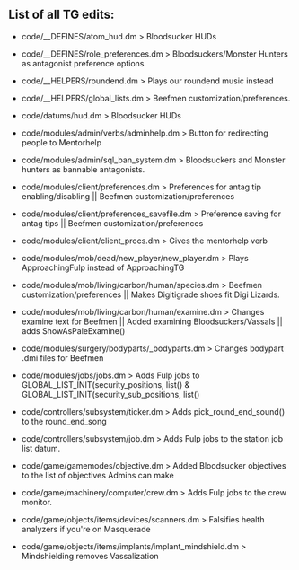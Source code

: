 ## List of all TG edits:

- code/__DEFINES/atom_hud.dm > Bloodsucker HUDs
- code/__DEFINES/role_preferences.dm > Bloodsuckers/Monster Hunters as antagonist preference options

- code/__HELPERS/roundend.dm > Plays our roundend music instead
- code/__HELPERS/global_lists.dm > Beefmen customization/preferences.

- code/datums/hud.dm > Bloodsucker HUDs

- code/modules/admin/verbs/adminhelp.dm > Button for redirecting people to Mentorhelp
- code/modules/admin/sql_ban_system.dm > Bloodsuckers and Monster hunters as bannable antagonists.
- code/modules/client/preferences.dm > Preferences for antag tip enabling/disabling || Beefmen customization/preferences
- code/modules/client/preferences_savefile.dm > Preference saving for antag tips || Beefmen customization/preferences
- code/modules/client/client_procs.dm > Gives the mentorhelp verb
- code/modules/mob/dead/new_player/new_player.dm > Plays ApproachingFulp instead of ApproachingTG
- code/modules/mob/living/carbon/human/species.dm > Beefmen customization/preferences || Makes Digitigrade shoes fit Digi Lizards.
- code/modules/mob/living/carbon/human/examine.dm > Changes examine text for Beefmen || Added examining Bloodsuckers/Vassals || adds ShowAsPaleExamine()
- code/modules/surgery/bodyparts/_bodyparts.dm > Changes bodypart .dmi files for Beefmen
- code/modules/jobs/jobs.dm > Adds Fulp jobs to GLOBAL_LIST_INIT(security_positions, list() & GLOBAL_LIST_INIT(security_sub_positions, list()

- code/controllers/subsystem/ticker.dm > Adds pick_round_end_sound() to the round_end_song
- code/controllers/subsystem/job.dm > Adds Fulp jobs to the station job list datum.

- code/game/gamemodes/objective.dm > Added Bloodsucker objectives to the list of objectives Admins can make
- code/game/machinery/computer/crew.dm > Adds Fulp jobs to the crew monitor.
- code/game/objects/items/devices/scanners.dm > Falsifies health analyzers if you're on Masquerade
- code/game/objects/items/implants/implant_mindshield.dm > Mindshielding removes Vassalization
